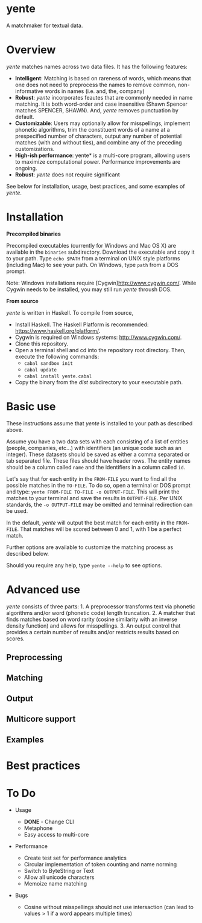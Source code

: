 # yente

A matchmaker for textual data.

# Overview

*yente* matches names across two data files. It has the following features:
    
* **Intelligent**: Matching is based on rareness of words, which means that one does not need to preprocess the names to remove common, non-informative words in names (i.e. and, the, company) 
* **Robust**: *yente* incorporates feautes that are commonly needed in name matching. It is both word-order and case insensitive (Shawn Spencer matches SPENCER, SHAWN). And, *yente* removes punctuation by default.
* **Customizable**: Users may optionally allow for misspellings, implement phonetic algorithms, trim the constituent words of a name at a prespecified number of characters, output any number of potential matches (with and without ties), and combine any of the preceding customizations. 
* **High-ish performance**: yente* is a multi-core program, allowing users to maximize computational power. Performance improvements are ongoing.
* **Robust**: *yente* does not require significant 

See below for installation, usage, best practices, and some examples of *yente*.

# Installation

**Precompiled binaries**

Precompiled executables (currently for Windows and Mac OS X) are available in the `binaries` subdirectory. Download the executable and copy it to your path. Type `echo $PATH` from a terminal on UNIX style platforms (including Mac) to see your path. On Windows, type `path` from a DOS prompt.

Note: Windows installations require [Cygwin]<http://www.cygwin.com/>. While Cygwin needs to be installed, you may still run *yente* throush DOS. 


**From source**

*yente* is written in Haskell. To compile from source,

* Install Haskell. The Haskell Platform is recommended: <https://www.haskell.org/platform/>.
* Cygwin is required on Windows systems: <http://www.cygwin.com/>.
* Clone this repository.
* Open a terminal shell and cd into the repository root directory. Then, execute the following commands:
  * `cabal sandbox init`
  * `cabal update`
  * `cabal install yente.cabal` 
* Copy the binary from the *dist* subdirectory to your executable path.

# Basic use

These instructions assume that *yente* is installed to your path as described above. 

Assume you have a two data sets with each consisting of a list of entities (people, companies, etc...) with identifiers (an unique code such as an integer). These datasets should be saved as either a comma separated or tab separated file. These files should have header rows. The entity names should be a column called `name` and the identifiers in a column called `id`. 

Let's say that for each entity in the `FROM-FILE` you want to find all the possible matches in the `TO-FILE`. To do so, open a terminal or DOS prompt and type: `yente FROM-FILE TO-FILE -o OUTPUT-FILE`. This will print the matches to your terminal and save the results in `OUTPUT-FILE`. Per UNIX standards, the `-o OUTPUT-FILE` may be omitted and terminal redirection can be used.

In the default, *yente* will output the best match for each entity in the `FROM-FILE`. That matches will be scored between 0 and 1, with 1 be a perfect match.


Further options are available to customize the matching process as described below.

Should you require any help, type `yente --help` to see options.

# Advanced use

*yente* consists of three parts:
    1. A preprocessor transforms text via phonetic algorithms and/or word (phonetic code) length truncation.
    2. A matcher that finds matches based on word rarity (cosine similarity with an inverse density function) and allows for misspellings.
    3. An output control that provides a certain number of results and/or restricts results based on scores.

## Preprocessing

## Matching

## Output

## Multicore support

## Examples

# Best practices


# To Do

* Usage
  * **DONE** - Change CLI
  * Metaphone
  * Easy access to multi-core

* Performance
  * Create test set for performance analytics
  * Circular implementation of token counting and name norming
  * Switch to ByteString or Text
  * Allow all unicode characters
  * Memoize name matching

* Bugs
  * Cosine without misspellings should not use intersaction (can lead to values > 1 if a word appears multiple times)

